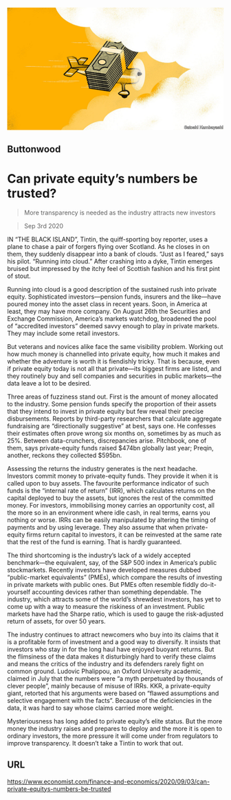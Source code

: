 ![](./images/20200905_FND002_0.jpg)

## Buttonwood

# Can private equity’s numbers be trusted?

> More transparency is needed as the industry attracts new investors

> Sep 3rd 2020

IN “THE BLACK ISLAND”, Tintin, the quiff-sporting boy reporter, uses a plane to chase a pair of forgers flying over Scotland. As he closes in on them, they suddenly disappear into a bank of clouds. “Just as I feared,” says his pilot. “Running into cloud.” After crashing into a dyke, Tintin emerges bruised but impressed by the itchy feel of Scottish fashion and his first pint of stout.

Running into cloud is a good description of the sustained rush into private equity. Sophisticated investors—pension funds, insurers and the like—have poured money into the asset class in recent years. Soon, in America at least, they may have more company. On August 26th the Securities and Exchange Commission, America’s markets watchdog, broadened the pool of “accredited investors” deemed savvy enough to play in private markets. They may include some retail investors.

But veterans and novices alike face the same visibility problem. Working out how much money is channelled into private equity, how much it makes and whether the adventure is worth it is fiendishly tricky. That is because, even if private equity today is not all that private—its biggest firms are listed, and they routinely buy and sell companies and securities in public markets—the data leave a lot to be desired.

Three areas of fuzziness stand out. First is the amount of money allocated to the industry. Some pension funds specify the proportion of their assets that they intend to invest in private equity but few reveal their precise disbursements. Reports by third-party researchers that calculate aggregate fundraising are “directionally suggestive” at best, says one. He confesses their estimates often prove wrong six months on, sometimes by as much as 25%. Between data-crunchers, discrepancies arise. Pitchbook, one of them, says private-equity funds raised $474bn globally last year; Preqin, another, reckons they collected $595bn.

Assessing the returns the industry generates is the next headache. Investors commit money to private-equity funds. They provide it when it is called upon to buy assets. The favourite performance indicator of such funds is the “internal rate of return” (IRR), which calculates returns on the capital deployed to buy the assets, but ignores the rest of the committed money. For investors, immobilising money carries an opportunity cost, all the more so in an environment where idle cash, in real terms, earns you nothing or worse. IRRs can be easily manipulated by altering the timing of payments and by using leverage. They also assume that when private-equity firms return capital to investors, it can be reinvested at the same rate that the rest of the fund is earning. That is hardly guaranteed.

The third shortcoming is the industry’s lack of a widely accepted benchmark—the equivalent, say, of the S&P 500 index in America’s public stockmarkets. Recently investors have developed measures dubbed “public-market equivalents” (PMEs), which compare the results of investing in private markets with public ones. But PMEs often resemble fiddly do-it-yourself accounting devices rather than something dependable. The industry, which attracts some of the world’s shrewdest investors, has yet to come up with a way to measure the riskiness of an investment. Public markets have had the Sharpe ratio, which is used to gauge the risk-adjusted return of assets, for over 50 years.

The industry continues to attract newcomers who buy into its claims that it is a profitable form of investment and a good way to diversify. It insists that investors who stay in for the long haul have enjoyed buoyant returns. But the flimsiness of the data makes it disturbingly hard to verify these claims and means the critics of the industry and its defenders rarely fight on common ground. Ludovic Phalippou, an Oxford University academic, claimed in July that the numbers were “a myth perpetuated by thousands of clever people”, mainly because of misuse of IRRs. KKR, a private-equity giant, retorted that his arguments were based on “flawed assumptions and selective engagement with the facts”. Because of the deficiencies in the data, it was hard to say whose claims carried more weight.

Mysteriousness has long added to private equity’s elite status. But the more money the industry raises and prepares to deploy and the more it is open to ordinary investors, the more pressure it will come under from regulators to improve transparency. It doesn’t take a Tintin to work that out.

## URL

https://www.economist.com/finance-and-economics/2020/09/03/can-private-equitys-numbers-be-trusted
